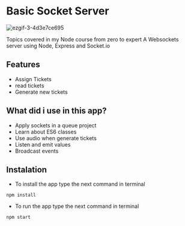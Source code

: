 # Basic Socket Server

 ![ezgif-3-4d3e7ce695](https://user-images.githubusercontent.com/51382458/204625544-c390dd2b-c2ef-4861-8363-6ef9f0f8b055.gif)

Topics covered in my Node course from zero to expert
A Websockets server using Node, Express and Socket.io

## Features
* Assign Tickets
* read tickets
* Generate new tickets


## What did i use in this app?

* Apply sockets in a queue project
* Learn about ES6 classes
* Use audio when generate tickets
* Listen and emit values
* Broadcast events


## Instalation

- To install the app type the next command in terminal

```
npm install
```

- To run the app type the next command in terminal

```
npm start
```


